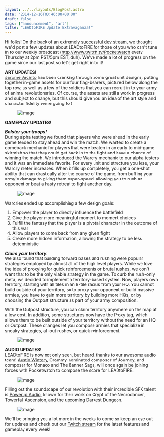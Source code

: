 ```yaml
---
layout: ../../layouts/BlogPost.astro
date: "2014-12-16T00:46:00+00:00"
draft: false
tags: ["announcement", "art"]
title: "LEADtoFIRE Update Extravaganza!"
---
```


<p>Hi folks! On the back of an extremely <a href="http://www.twitch.tv/pocketwatch/c/5690738">successful dev stream</a>, we thought we'd post a few updates about LEADtoFIRE for those of you who can't tune in to our weekly broadcast (<a href="http://www.twitch.tv/Pocketwatch">http://www.twitch.tv/Pocketwatch</a> every Thursday at 2pm PST/5pm EST, duh). We've made a lot of progress on the game since our last post so let's get right in to it!</p>
<p><b>ART UPDATES!</b><br><a href="http://chichapie.deviantart.com/">Jerome Jacinto</a> has been cranking through some great unit designs, putting together in-game assets for our four flag-bearers, pictured below along the top row, as well as a few of the soldiers that you can recruit in to your army of animal revolutionaries. Of course, the assets are still a work in progress and subject to change, but this should give you an idea of the art style and character fidelity we're going for!</p>
<p></p><figure class="tmblr-full" data-orig-height="472" data-orig-width="442" data-orig-src="/assets/blog/img/2014-12-16-leadtofire-update-extravaganza\7ef60ecc8acd43cf4f6e067313b36abbf92150cf9466863baf43f5cf07517fd5.png"><img src="/assets/blog/img/2014-12-16-leadtofire-update-extravaganza\a9e6f5f5843ba5b1d0c838f3c21ce672d90afc9d9e41b3a96145c96aac8ac248.png" alt="image" data-orig-height="472" data-orig-width="442" data-orig-src="/assets/blog/img/2014-12-16-leadtofire-update-extravaganza\7ef60ecc8acd43cf4f6e067313b36abbf92150cf9466863baf43f5cf07517fd5.png"></figure><p></p>
<p><b></b></p><!-- more -->
<p><b>GAMEPLAY UPDATES!</b></p>
<p><i><b>Bolster your troops!<br></b></i>During alpha testing we found that players who were ahead in the early game tended to stay ahead and win the match. We wanted to create a comeback mechanic for players that were beaten in an early to mid-game skirmish so that they could get back in to the fight and have a chance of winning the match. We introduced the Warcry mechanic to our alpha testers and it was an immediate favorite. For every unit and structure you lose, your Warcry meter increases. When it fills up completely, you get a one-shot ability that can drastically alter the course of the game, from buffing your army's damage to giving them super-speed, allowing you to rush an opponent or beat a hasty retreat to fight another day.</p>
<p></p><figure class="tmblr-full" data-orig-height="320" data-orig-width="480" data-orig-src="/assets/blog/img/2014-12-16-leadtofire-update-extravaganza\5ea44a7a6ce7760dcdfa4d5236b976ab2fe2ce501881ba48e400210f4897a9b6.png"><img src="/assets/blog/img/2014-12-16-leadtofire-update-extravaganza\ba8dca2a3d245aaee1570604a3bdcad758b21efd790c5e7b650fecffecfa412d.png" alt="image" data-orig-height="320" data-orig-width="480" data-orig-src="/assets/blog/img/2014-12-16-leadtofire-update-extravaganza\5ea44a7a6ce7760dcdfa4d5236b976ab2fe2ce501881ba48e400210f4897a9b6.png"></figure><p></p>

<p>Warcries ended up accomplishing a few design goals:</p>
<ol><li>Empower the player to directly influence the battlefield</li>
<li>Give the player more meaningful moment to moment choices</li>
<li>Fulfill the fantasy that the player is a pivotal character in the outcome of this war</li>
<li>Allow players to come back from any given fight</li>
<li>Create more hidden information, allowing the strategy to be less deterministic</li>
</ol><p><b><i>Claim your territory!</i></b><br>We also found that building forward bases and rushing were popular strategies employed by almost all of the high level players. While we love the idea of proxying for quick reinforcements or brutal rushes, we don't want that to be the only viable strategy in the game. To curb the rush-only meta, we decided to implement a territory-based system. Now, players own territory, starting with all tiles in an 8-tile radius from your HQ. You cannot build outside of your territory, so to proxy your opponent or build massive armies, you have to gain more territory by building more HQs, or by choosing the Outpost structure as part of your army composition.</p>
<p>With the Outpost structure, you can claim territory anywhere on the map at a low cost. In addition, some structures now have the Proxy tag, which allows them to be built outside of your territory without the need for an HQ or Outpost. These changes let you compose armies that specialize in sneaky strategies, all-out rushes, or quick reinforcement.</p>
<p></p><figure class="tmblr-full" data-orig-height="320" data-orig-width="480" data-orig-src="/assets/blog/img/2014-12-16-leadtofire-update-extravaganza\5412caa5bfcc52d11d099bb4c7208bb4dd36fd7aadc287eadf403b92d29fec16.png"><img src="/assets/blog/img/2014-12-16-leadtofire-update-extravaganza\d7849f42d371dde4bfd848dee0db96113b2d9f137aeafd6993951e506e68685f.png" alt="image" data-orig-height="320" data-orig-width="480" data-orig-src="/assets/blog/img/2014-12-16-leadtofire-update-extravaganza\5412caa5bfcc52d11d099bb4c7208bb4dd36fd7aadc287eadf403b92d29fec16.png"></figure><p></p>
<p><b>AUDIO UPDATES!</b><br>LEADtoFIRE is now not only seen, but heard, thanks to our awesome audio team! <a href="http://www.austinwintory.com/">Austin Wintory</a>, Grammy-nominated composer of Journey, and composer for Monaco and The Banner Saga, will once again be joining forces with Pocketwatch to compose the score for LEADtoFIRE.&nbsp;</p>
<p></p><figure class="tmblr-full" data-orig-height="500" data-orig-width="500" data-orig-src="/assets/blog/img/2014-12-16-leadtofire-update-extravaganza\ee7b69c47bfaceea80cadba99c63e4457699d5451b45c5b19959142e828bca3e.jpg"><img src="/assets/blog/img/2014-12-16-leadtofire-update-extravaganza\e2ba62dc4e1a1c37c76570ffe773d867b26561fd6e6a373bbd4e20abb75f57dc.jpg" alt="image" data-orig-height="500" data-orig-width="500" data-orig-src="/assets/blog/img/2014-12-16-leadtofire-update-extravaganza\ee7b69c47bfaceea80cadba99c63e4457699d5451b45c5b19959142e828bca3e.jpg"></figure><p></p>
<p>Filling out the soundscape of our revolution with their incredible SFX talent is&nbsp;<a href="http://www.powerupaudio.com/">Powerup Audio</a>, known for their work on Crypt of the Necrodancer, Towerfall Ascension, and the upcoming Darkest Dungeon.</p>
<p></p><figure class="tmblr-full" data-orig-height="333" data-orig-width="500" data-orig-src="/assets/blog/img/2014-12-16-leadtofire-update-extravaganza\a731f0635602e7dad19d8738199fa84bf9ac5a48a93221408005bafbc8d4467a.jpg"><img src="/assets/blog/img/2014-12-16-leadtofire-update-extravaganza\61b3bfc2b78b16880bb91a0d3982c7f510041cca2f05540b6fc2f54edfc07765.jpg" alt="image" data-orig-height="333" data-orig-width="500" data-orig-src="/assets/blog/img/2014-12-16-leadtofire-update-extravaganza\a731f0635602e7dad19d8738199fa84bf9ac5a48a93221408005bafbc8d4467a.jpg"></figure><p></p>
<p>We'll be bringing you a lot more in the weeks to come so keep an eye out for updates and check out our <a href="http://www.twitch.tv/Pocketwatch">Twitch stream</a> for the latest features and gameplay every week!</p>
